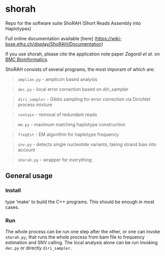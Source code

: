 shorah
======

Repo for the software suite ShoRAH (Short Reads Assembly into Haplotypes)

Full online documentation available [here]
(https://wiki-bsse.ethz.ch/display/ShoRAH/Documentation)

If you use shorah, please cite the application note paper _Zagordi et al._ on
[BMC Bioinformatics](http://www.biomedcentral.com/1471-2105/12/119).

ShoRAH consists of several programs, the most imporant of which are:
> `amplian.py`   - amplicon based analysis

> `dec.py`       - local error correction based on diri_sampler

> `diri_sampler` - Gibbs sampling for error correction via Dirichlet
>process mixture

> `contain`      - removal of redundant reads

> `mm.py`        - maximum matching haplotype construction

> `freqEst`      - EM algorithm for haplotype frequency

> `snv.py`       - detects single nucleotide variants, taking strand bias into
>account

> `shorah.py`    - wrapper for everything

## General usage

### Install

type 'make' to build the C++ programs. This should be enough in most cases.

### Run

The whole process can be run one step after the other, or one can
invoke `shorah.py`, that runs the whole process from bam file to
frequency estimation and SNV calling. The local analysis alone
can be run invoking	`dec.py` or directly `diri_sampler`.
